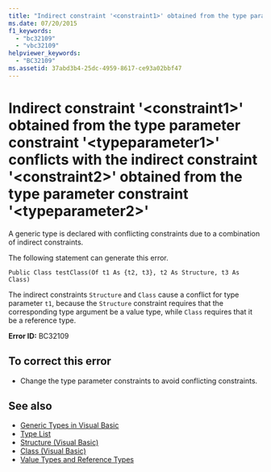```yaml
---
title: "Indirect constraint '<constraint1>' obtained from the type parameter constraint '<typeparameter1>' conflicts with the indirect constraint '<constraint2>' obtained from the type parameter constraint '<typeparameter2>'"
ms.date: 07/20/2015
f1_keywords: 
  - "bc32109"
  - "vbc32109"
helpviewer_keywords: 
  - "BC32109"
ms.assetid: 37abd3b4-25dc-4959-8617-ce93a02bbf47
---
```

# Indirect constraint '\<constraint1>' obtained from the type parameter constraint '\<typeparameter1>' conflicts with the indirect constraint '\<constraint2>' obtained from the type parameter constraint '\<typeparameter2>'
A generic type is declared with conflicting constraints due to a combination of indirect constraints.  
  
 The following statement can generate this error.  
  
```  
Public Class testClass(Of t1 As {t2, t3}, t2 As Structure, t3 As Class)  
```  
  
 The indirect constraints `Structure` and `Class` cause a conflict for type parameter `t1`, because the `Structure` constraint requires that the corresponding type argument be a value type, while `Class` requires that it be a reference type.  
  
 **Error ID:** BC32109  
  
## To correct this error  
  
-   Change the type parameter constraints to avoid conflicting constraints.  
  
## See also

- [Generic Types in Visual Basic](../../visual-basic/programming-guide/language-features/data-types/generic-types.md)
- [Type List](../../visual-basic/language-reference/statements/type-list.md)
- [Structure (Visual Basic)](../../visual-basic/language-reference/statements/structure-statement.md)
- [Class (Visual Basic)](../../visual-basic/language-reference/statements/class-statement.md)
- [Value Types and Reference Types](../../visual-basic/programming-guide/language-features/data-types/value-types-and-reference-types.md)
